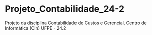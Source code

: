 # Projeto_Contabilidade_24-2
Projeto da disciplina Contabilidade de Custos e Gerencial, Centro de Informática (CIn) UFPE - 24.2
